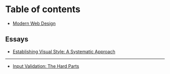 # Table of contents

* [Modern Web Design](README.md)

## Essays

* [Establishing Visual Style: A Systematic Approach](essays/the-hidden-90.md)

---

* [Input Validation: The Hard Parts](input-validation-the-hard-parts.md)

